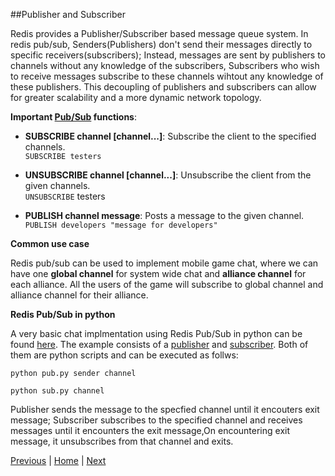 ##Publisher and Subscriber

Redis provides a Publisher/Subscriber based message queue system. In redis pub/sub, Senders(Publishers) don't send their messages directly to specific receivers(subscribers); Instead, messages are sent by publishers to channels without any knowledge of the subscribers, Subscribers who wish to receive messages subscribe to these channels wihtout any knowledge of these publishers. This decoupling of publishers and subscribers can allow for greater scalability and a more dynamic network topology.

__Important [Pub/Sub](http://redis.io/commands#pubsub) functions__:

* __SUBSCRIBE channel [channel...]__: Subscribe the client to the specified channels.  
`SUBSCRIBE testers`

* __UNSUBSCRIBE channel [channel...]__: Unsubscribe the client from the given channels.  
`UNSUBSCRIBE` testers  

* __PUBLISH channel message__: Posts a message to the given channel.  
`PUBLISH developers "message for developers"`


__Common use case__

Redis pub/sub can be used to implement mobile game chat, where we can have one __global channel__ for system wide chat and __alliance channel__ for each alliance. All the users of the game will subscribe to global channel and alliance channel for their alliance.


__Redis Pub/Sub in python__  

A very basic chat implmentation using Redis Pub/Sub in python can be found [here](https://github.com/joed7/Redis/tree/master/chat).
The example consists of a [publisher](https://github.com/joed7/Redis/blob/master/chat/pub.py) and [subscriber](https://github.com/joed7/Redis/blob/master/chat/sub.py). Both of them are python scripts and can be executed as follws:

```
python pub.py sender channel

python sub.py channel
```

Publisher sends the message to the specfied channel until it encouters exit message; Subscriber subscribes to the specified channel and receives 
messages until it encounters the exit message,On encountering exit message, it unsubscribes from that channel and exits.

[Previous](https://github.com/joed7/Redis/blob/master/twitter.md)  |  [Home](https://github.com/joed7/Redis/blob/master/home.md)  |  [Next](https://github.com/joed7/Redis/blob/master/pipelining.md)

 